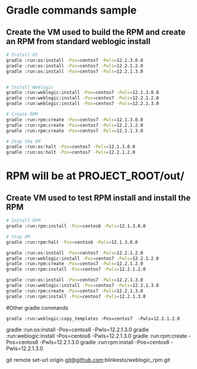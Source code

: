 # Gradle commands sample

## Create the VM used to build the RPM and create an RPM from standard weblogic install
```bash
# Install OS
gradle :run:os:install -Pos=centos7 -Pwls=12.1.3.0.0
gradle :run:os:install -Pos=centos7 -Pwls=12.2.1.2.0
gradle :run:os:install -Pos=centos7 -Pwls=12.2.1.3.0


# Install Weblogic
gradle :run:weblogic:install -Pos=centos7 -Pwls=12.1.3.0.0
gradle :run:weblogic:install -Pos=centos7 -Pwls=12.2.1.2.0
gradle :run:weblogic:install -Pos=centos7 -Pwls=12.2.1.3.0

# Create RPM
gradle :run:rpm:create -Pos=centos7 -Pwls=12.1.3.0.0
gradle :run:rpm:create -Pos=centos7 -Pwls=12.2.1.2.0
gradle :run:rpm:create -Pos=centos7 -Pwls=12.2.1.3.0

# Stop the VM
gradle :run:os:halt -Pos=centos7 -Pwls=12.1.3.0.0
gradle :run:os:halt -Pos=centos7 -Pwls=12.2.1.2.0
```

# RPM will be at PROJECT_ROOT/out/

## Create VM used to test RPM install and install the RPM
```bash
# Install RPM 
gradle :run:rpm:install -Pos=centos6 -Pwls=12.1.3.0.0

# Stop VM
gradle :run:rpm:halt -Pos=centos6 -Pwls=12.1.3.0.0

```


```bash
gradle :run:os:install -Pos=centos7 -Pwls=12.2.1.2.0
gradle :run:weblogic:install -Pos=centos7 -Pwls=12.2.1.2.0
gradle :run:rpm:create -Pos=centos7 -Pwls=12.2.1.2.0
gradle :run:rpm:install -Pos=centos7 -Pwls=12.2.1.2.0
```

```bash
gradle :run:os:install -Pos=centos7 -Pwls=12.2.1.3.0
gradle :run:weblogic:install -Pos=centos7 -Pwls=12.2.1.3.0
gradle :run:rpm:create -Pos=centos7 -Pwls=12.2.1.3.0
gradle :run:rpm:install -Pos=centos7 -Pwls=12.2.1.3.0
```

#Other gradle commands

```
gradle :run:weblogic:copy_templates -Pos=centos7  -Pwls=12.2.1.2.0
```

gradle :run:os:install -Pos=centos6 -Pwls=12.2.1.3.0
gradle :run:weblogic:install -Pos=centos6 -Pwls=12.2.1.3.0
gradle :run:rpm:create -Pos=centos6 -Pwls=12.2.1.3.0
gradle :run:rpm:install -Pos=centos6 -Pwls=12.2.1.3.0

git remote set-url origin git@github.com:blinkesto/weblogic_rpm.git